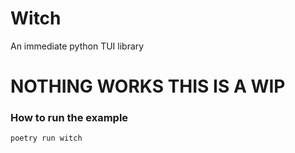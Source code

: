 # Witch
An immediate python TUI library

# NOTHING WORKS THIS IS A WIP

### How to run the example
```poetry run witch```
